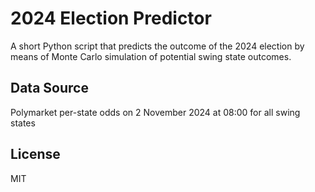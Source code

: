# 2024 Election Predictor

A short Python script that predicts the outcome of the 2024 election by means of
Monte Carlo simulation of potential swing state outcomes.

## Data Source

Polymarket per-state odds on 2 November 2024 at 08:00 for all swing states

## License

MIT
